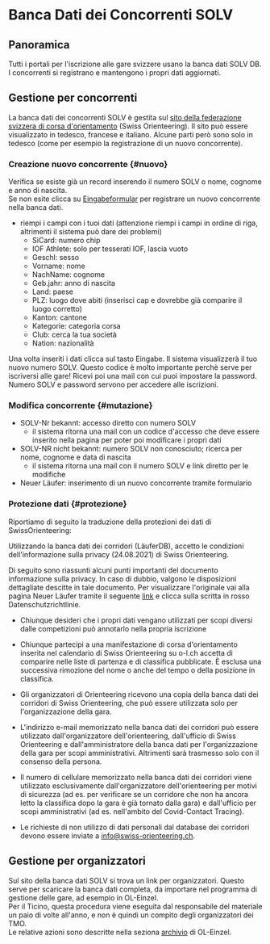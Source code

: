 # Banca Dati dei Concorrenti SOLV


## Panoramica

Tutti i portali per l'iscrizione alle gare svizzere usano la banca dati SOLV DB.
I concorrenti si registrano e mantengono i propri dati aggiornati.

## Gestione per concorrenti

La banca dati dei concorrenti SOLV è gestita sul [sito della federazione svizzera di corsa d'orientamento](https://www.o-l.ch/cgi-bin/solvdb) (Swiss Orienteering).
Il sito può essere visualizzato in tedesco, francese e italiano. Alcune parti però sono solo in tedesco (come per esempio la registrazione di un nuovo concorrente).


### Creazione nuovo concorrente {#nuovo}
Verifica se esiste già un record inserendo il numero SOLV o nome, cognome e anno di nascita.   
Se non esite clicca su [Eingabeformular](https://www.o-l.ch/cgi-bin/solvdb?&competitor=newform) per registrare un nuovo concorrente nella banca dati.


- riempi i campi con i tuoi dati (attenzione riempi i campi in ordine di riga, altrimenti il sistema può dare dei problemi)  
    - SiCard: numero chip  
    - IOF Athlete: solo per tesserati IOF, lascia vuoto  
    - Geschl: sesso  
    - Vorname: nome  
    - NachName: cognome  
    - Geb.jahr: anno di nascita  
    - Land: paese  
    - PLZ: luogo dove abiti (inserisci cap e dovrebbe già comparire il luogo corretto)  
    - Kanton: cantone  
    - Kategorie: categoria corsa  
    - Club: cerca la tua società  
    - Nation: nazionalità 

Una volta inseriti i dati clicca sul tasto Eingabe. Il sistema visualizzerà il tuo nuovo numero SOLV. Questo codice è molto importante perchè serve per iscriversi alle gare! Ricevi poi una mail con cui puoi impostare la password. Numero SOLV e password servono per accedere alle iscrizioni.




### Modifica concorrente {#mutazione}
 

- SOLV-Nr bekannt: accesso diretto con numero SOLV 
    - il sistema ritorna una mail con un codice d'accesso che deve essere inserito nella pagina per poter poi modificare i propri dati
- SOLV-NR nicht bekannt: numero SOLV non conosciuto; ricerca per nome, cognome e data di nascita
    - il sistema ritorna una mail con il numero SOLV e link diretto per le modifiche
- Neuer Läufer: inserimento di un nuovo concorrente tramite formulario

### Protezione dati {#protezione}


Riportiamo di seguito la traduzione della protezioni dei dati di SwissOrienteering:  

Utilizzando la banca dati dei corridori (LäuferDB), accetto le condizioni dell'informazione sulla privacy (24.08.2021) di Swiss Orienteering.

Di seguito sono riassunti alcuni punti importanti del documento informazione sulla privacy. In caso di dubbio, valgono le disposizioni dettagliate descitte in tale documento. Per visualizzare l'originale vai alla pagina Neuer Läufer tramite il seguente [link](https://www.o-l.ch/cgi-bin/solvdb?&competitor=newform) e clicca sulla scritta in rosso Datenschutzrichtlinie.
 

- Chiunque desideri che i propri dati vengano utilizzati per scopi diversi dalle competizioni può annotarlo nella propria iscrizione 

- Chiunque partecipi a una manifestazione di corsa d'orientamento inserita nel calendario di Swiss Orienteering su o-l.ch accetta di comparire nelle liste di partenza e di classifica pubblicate. È esclusa una successiva rimozione del nome o anche del tempo o della posizione in classifica.

- Gli organizzatori di Orienteering ricevono una copia della banca dati dei corridori di Swiss Orienteering, che può essere utilizzata solo per l'organizzazione della gara.

- L'indirizzo e-mail memorizzato nella banca dati dei corridori può essere utilizzato dall'organizzatore dell'orienteering, dall'ufficio di Swiss Orienteering e dall'amministratore della banca dati per l'organizzazione della gara per scopi amministrativi. Altrimenti sarà trasmesso solo con il consenso della persona.

- Il numero di cellulare memorizzato nella banca dati dei corridori viene utilizzato esclusivamente dall'organizzatore dell'orienteering per motivi di sicurezza (ad es. per verificare se un corridore che non ha ancora letto la classifica dopo la gara è già tornato dalla gara) e dall'ufficio per scopi amministrativi (ad es. nell'ambito del Covid-Contact Tracing).

- Le richieste di non utilizzo di dati personali dal database dei corridori devono essere inviate a info@swiss-orienteering.ch.


## Gestione per organizzatori

Sul sito della banca dati SOLV si trova un link per organizzatori. Questo serve per scaricare la banca dati completa, da importare nel programma di gestione delle gare, ad esempio in OL-Einzel.  
Per il Ticino, questa procedura viene eseguita dal responsabile del materiale un paio di volte all'anno, e non è quindi un compito degli organizzatori dei TMO.  
Le relative azioni sono descritte nella seziona [archivio](../oe12/archivio.md) di OL-Einzel.
